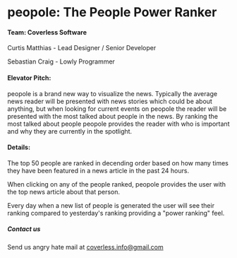 # peopole: The People Power Ranker

#### Team: Coverless Software

Curtis Matthias - Lead Designer / Senior Developer

Sebastian Craig - Lowly Programmer

#### Elevator Pitch:
peopole is a brand new way to visualize the news. Typically the average news reader will be presented with news stories which could be about anything, but when looking for current events on peopole the reader will be presented with the most talked about people in the news. By ranking the most talked about people peopole provides the reader with who is important and why they are currently in the spotlight.

#### Details:
The top 50 people are ranked in decending order based on how many times they have been featured in a news article in the past 24 hours.

When clicking on any of the people ranked, peopole provides the user with the top news article about that person.

Every day when a new list of people is generated the user will see their ranking compared to yesterday's ranking providing a "power ranking" feel.

##### Contact us
Send us angry hate mail at coverless.info@gmail.com
